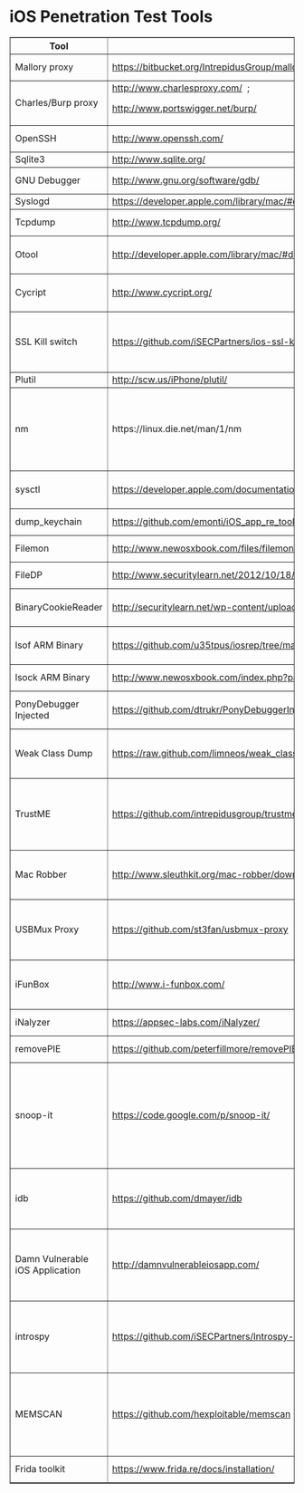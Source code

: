 # iOS Penetration Test Tools


<table border="1">
<tr>
<th>Tool</th>
<th>Link</th>
<th>Description</th>
</tr>
<tr>
<td>Mallory proxy</td>
<td><a rel="nofollow" class="external free" href="https://bitbucket.org/IntrepidusGroup/mallory">https://bitbucket.org/IntrepidusGroup/mallory</a></td>
<td>Proxy for Binary protocols</td>
</tr>
<tr>
<td>Charles/Burp proxy</td>
<td><a rel="nofollow" class="external free" href="http://www.charlesproxy.com/">http://www.charlesproxy.com/</a> &#160;;
<p><a rel="nofollow" class="external free" href="http://www.portswigger.net/burp/">http://www.portswigger.net/burp/</a>
</p>
</td>
<td>Proxy for HTTP and HTTPS</td>
</tr>
<tr>
<td>OpenSSH</td>
<td><a rel="nofollow" class="external free" href="http://www.openssh.com/">http://www.openssh.com/</a></td>
<td>Connect to the iPhone remotely over SSH</td>
</tr>
<tr>
<td>Sqlite3</td>
<td><a rel="nofollow" class="external free" href="http://www.sqlite.org/">http://www.sqlite.org/</a></td>
<td>Sqlite database client</td>
</tr>
<tr>
<td>GNU Debugger</td>
<td><a rel="nofollow" class="external free" href="http://www.gnu.org/software/gdb/">http://www.gnu.org/software/gdb/</a></td>
<td>For run time analysis &amp; reverse engineering</td>
</tr>
<tr>
<td>Syslogd</td>
<td><a rel="nofollow" class="external free" href="https://developer.apple.com/library/mac/#documentation/Darwin/Reference/ManPages/man8/syslogd.8.html">https://developer.apple.com/library/mac/#documentation/Darwin/Reference/ManPages/man8/syslogd.8.html</a></td>
<td>View iPhone logs</td>
</tr>
<tr>
<td>Tcpdump</td>
<td><a rel="nofollow" class="external free" href="http://www.tcpdump.org/">http://www.tcpdump.org/</a></td>
<td>Capture network traffic on phone</td>
</tr>
<tr>
<td>Otool</td>
<td><a rel="nofollow" class="external free" href="http://developer.apple.com/library/mac/#documentation/Darwin/Reference/ManPages/man1/otool.1.html">http://developer.apple.com/library/mac/#documentation/Darwin/Reference/ManPages/man1/otool.1.html</a></td>
<td>Odcctools: otool – object file displaying tool</td>
</tr>
<tr>
<td>Cycript </td>
<td><a rel="nofollow" class="external free" href="http://www.cycript.org/">http://www.cycript.org/</a></td>
<td>A language designed to interact with Objective-C classes</td>
</tr>
<tr>
<td>SSL Kill switch</td>
<td><a rel="nofollow" class="external free" href="https://github.com/iSECPartners/ios-ssl-kill-switch">https://github.com/iSECPartners/ios-ssl-kill-switch</a></td>
<td>Blackbox tool to disable SSL certificate validation - including certificate pinning in NSURL </td>
</tr>
<tr>
<td>Plutil</td>
<td><a rel="nofollow" class="external free" href="http://scw.us/iPhone/plutil/">http://scw.us/iPhone/plutil/</a></td>
<td>To view Plist files</td>
</tr>
<tr>
<td>nm</td>
<td>https://linux.die.net/man/1/nm</td>
<td>Analysis tool to display the symbol table, which includes names of functions and methods, as well as their load addresses.</td>
</tr>
<tr>
<td>sysctl</td>
<td><a rel="nofollow" class="external free" href="https://developer.apple.com/library/mac/#documentation/Darwin/Reference">https://developer.apple.com/documentation/installerjs/system/1812308-sysctl</a></td>
<td>A utility to read and change kernel state variables</td>
</tr>
<tr>
<td>dump_keychain</td>
<td><a rel="nofollow" class="external free" href="https://github.com/emonti/iOS_app_re_tools">https://github.com/emonti/iOS_app_re_tools</a> </td>
<td>A utility to dump the keychain</td>
</tr>
<tr>
<td>Filemon</td>
<td><a rel="nofollow" class="external free" href="http://www.newosxbook.com/files/filemon.iOS">http://www.newosxbook.com/files/filemon.iOS</a></td>
<td>Monitor realtime iOS file system</td>
</tr>
<tr>
<td>FileDP</td>
<td><a rel="nofollow" class="external free" href="http://www.securitylearn.net/2012/10/18/extracting-data-protection-class-from-files-on-ios/">http://www.securitylearn.net/2012/10/18/extracting-data-protection-class-from-files-on-ios/</a></td>
<td>Audits data protection of files</td>
</tr>
<tr>
<td>BinaryCookieReader</td>
<td><a rel="nofollow" class="external free" href="http://securitylearn.net/wp-content/uploads/tools/iOS/BinaryCookieReader.py">http://securitylearn.net/wp-content/uploads/tools/iOS/BinaryCookieReader.py</a></td>
<td>Read cookies.binarycookies files  </td>
</tr>
<tr>
<td>lsof ARM Binary</td>
<td><a rel="nofollow" class="external free" href="https://github.com/u35tpus/iosrep/tree/master/lsof">https://github.com/u35tpus/iosrep/tree/master/lsof</a></td>
<td> list of all open files and the processes that opened them  </td>
</tr>
<tr>
<td>lsock ARM Binary</td>
<td><a rel="nofollow" class="external free" href="http://www.newosxbook.com/index.php?page=downloads">http://www.newosxbook.com/index.php?page=downloads</a></td>
<td> monitor socket connections </td>
</tr>
<tr>
<td>PonyDebugger Injected</td>
<td><a rel="nofollow" class="external free" href="https://github.com/dtrukr/PonyDebuggerInjected">https://github.com/dtrukr/PonyDebuggerInjected</a></td>
<td> Injected via Cycript to enable remote debugging </td>
</tr>
<tr>
<td>Weak Class Dump</td>
<td><a rel="nofollow" class="external free" href="https://raw.github.com/limneos/weak_classdump/master/weak_classdump.cy">https://raw.github.com/limneos/weak_classdump/master/weak_classdump.cy</a></td>
<td> Injected via Cycript to do class-dump (for when you cant un-encrypt the binary) </td>
</tr>
<tr>
<td>TrustME</td>
<td><a rel="nofollow" class="external free" href="https://github.com/intrepidusgroup/trustme">https://github.com/intrepidusgroup/trustme</a></td>
<td> Lower level tool to disable SSL certificate validation - including certificate pinning (for everything else but NSURL)</td>
</tr>
<tr>
<td>Mac Robber</td>
<td><a rel="nofollow" class="external free" href="http://www.sleuthkit.org/mac-robber/download.php">http://www.sleuthkit.org/mac-robber/download.php</a></td>
<td> C code, forensic tool for imaging filesystems and producing a timeline </td>
</tr>
<tr>
<td>USBMux Proxy</td>
<td><a rel="nofollow" class="external free" href="https://github.com/st3fan/usbmux-proxy">https://github.com/st3fan/usbmux-proxy</a></td>
<td> command line tool to connect local TCP port sto ports on an iPhone or iPod Touch device over USB. </td>
</tr>
<tr>
<td>iFunBox</td>
<td><a rel="nofollow" class="external free" href="http://www.i-funbox.com/">http://www.i-funbox.com/</a></td>
<td>Filesystem access (no jailbreak needed), USBMux Tunneler, .ipa installer</td>
</tr>
<tr>
<td>iNalyzer</td>
<td><a rel="nofollow" class="external free" href="https://appsec-labs.com/iNalyzer/">https://appsec-labs.com/iNalyzer/</a></td>
<td>iOS Penetration testing framework</td>
</tr>
<tr>
<td>removePIE</td>
<td><a rel="nofollow" class="external free" href="https://github.com/peterfillmore/removePIE">https://github.com/peterfillmore/removePIE</a></td>
<td>Disables ASLR of an application</td>
</tr>
<tr>
<td>snoop-it</td>
<td><a rel="nofollow" class="external free" href="https://code.google.com/p/snoop-it/">https://code.google.com/p/snoop-it/</a></td>
<td>A tool to assist security assessments and dynamic analysis of iOS Apps, includes runtime views of obj-c classes and methods, and options to modify those values</td>
</tr>
<tr>
<td>idb</td>
<td><a rel="nofollow" class="external free" href="https://github.com/dmayer/idb">https://github.com/dmayer/idb</a></td>
<td>A GUI (and cmdline) tool to simplify some common tasks for iOS pentesting and research.</td>
</tr>
<tr>
<td>Damn Vulnerable iOS Application</td>
<td><a rel="nofollow" class="external free" href="http://damnvulnerableiosapp.com/">http://damnvulnerableiosapp.com/</a></td>
<td>A purposefully vulnerable iOS application for learning iOS application assessment skills.</td>
</tr>
<tr>
<td>introspy</td>
<td><a rel="nofollow" class="external free" href="https://github.com/iSECPartners/Introspy-iOS">https://github.com/iSECPartners/Introspy-iOS</a></td>
<td>A security profiling tool revolved around hooking security based iOS APIs and logging their output for security analysis</td>
</tr>
<tr>
<td>MEMSCAN</td>
<td><a rel="nofollow" class="external free" href="https://github.com/hexploitable/memscan">https://github.com/hexploitable/memscan</a></td>
<td>A tool which allows you to easily dump iOS process memory to disk as well as searching memory for specified byte signatures</td>
</tr>
<tr>
<td>Frida toolkit</td>
<td><a rel="nofollow" class="external free" href="https://www.frida.re/docs/installation/">https://www.frida.re/docs/installation/</a></td>
<td>dynamic code instrumentation toolkit</td>
</tr>

</table>
